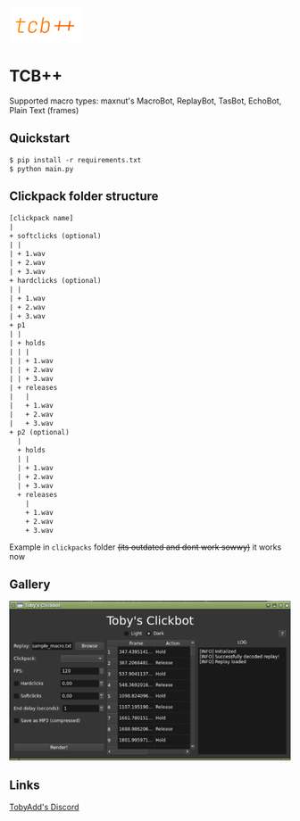 
<img alt="logo" src="assets/tcb-col-transp-2-1.png" height="64" width="128">

# TCB++
Supported macro types: maxnut's MacroBot, ReplayBot, TasBot, EchoBot, Plain Text (frames)

## Quickstart
```shell
$ pip install -r requirements.txt
$ python main.py
```
## Clickpack folder structure
```
[clickpack name]
| 
+ softclicks (optional)
| |
| + 1.wav
| + 2.wav
| + 3.wav
+ hardclicks (optional)
| |
| + 1.wav
| + 2.wav
| + 3.wav
+ p1
| |
| + holds
| | |
| | + 1.wav
| | + 2.wav
| | + 3.wav
| + releases
|   |
|   + 1.wav
|   + 2.wav
|   + 3.wav
+ p2 (optional)
  |
  + holds
  | |
  | + 1.wav
  | + 2.wav
  | + 3.wav
  + releases
    |
    + 1.wav
    + 2.wav
    + 3.wav
```
Example in `clickpacks` folder ~~(its outdated and dont work sowwy)~~ it works now

## Gallery
![sc1](screenshot1.png)

## Links
[TobyAdd's Discord](https://discord.com/invite/mQHXzG72vU)
